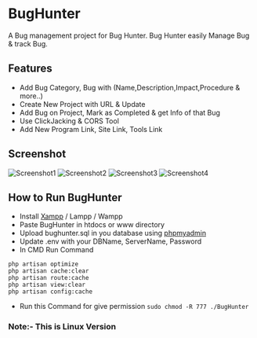 # BugHunter 
A Bug management project for Bug Hunter. Bug Hunter easily Manage Bug & track Bug. 

## Features
- Add Bug Category, Bug with (Name,Description,Impact,Procedure & more..)
- Create New Project with URL & Update 
- Add Bug on Project, Mark as Completed & get Info of that Bug
- Use ClickJacking & CORS Tool
- Add New Program Link, Site Link, Tools Link


## Screenshot
![Screenshot1](https://user-images.githubusercontent.com/23343675/56159176-a7435980-5fe1-11e9-811a-2956594739ba.PNG)
![Screenshot2](https://user-images.githubusercontent.com/23343675/56159186-ae6a6780-5fe1-11e9-8e4d-08193c7d6c05.PNG)
![Screenshot3](https://user-images.githubusercontent.com/23343675/56159194-b1fdee80-5fe1-11e9-9c59-7aa790b819c0.PNG)
![Screenshot4](https://user-images.githubusercontent.com/23343675/56159259-d954bb80-5fe1-11e9-94a9-4764c70862b3.PNG)


## How to Run BugHunter
- Install <a href="https://sourceforge.net/projects/xampp/"> Xampp</a> / Lampp / Wampp
- Paste BugHunter in htdocs or www directory
- Upload bughunter.sql in you database using <a href="http://localhost/phpmyadmin">phpmyadmin</a>
- Update .env with your DBName, ServerName, Password
- In CMD Run Command
```
php artisan optimize
php artisan cache:clear
php artisan route:cache
php artisan view:clear
php artisan config:cache
```
- Run this Command for give permission
```sudo chmod -R 777 ./BugHunter```

### Note:- This is Linux Version 


